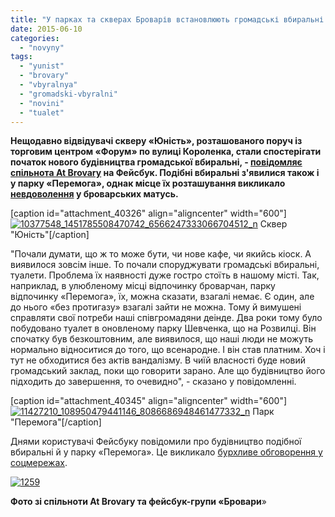 ```yaml
---
title: "У парках та скверах Броварів встановлюють громадські вбиральні. Як реагують жителі?"
date: 2015-06-10
categories: 
  - "novyny"
tags: 
  - "yunist"
  - "brovary"
  - "vbyralnya"
  - "gromadski-vbyralni"
  - "novini"
  - "tualet"
---
```


**Нещодавно відвідувачі скверу «Юність», розташованого поруч із торговим центром «Форум» по вулиці Короленка, стали спостерігати початок нового будівництва громадської вбиральні, - [повідомляє спільнота At Brovary](https://www.facebook.com/atbrovary/posts/1451785578470735) на Фейсбук. Подібні вбиральні з'явилися також і у парку «Перемога», однак місце їх розташування викликало [невдоволення](https://www.facebook.com/groups/brovary/permalink/1049653768397922/) у броварських матусь.**

\[caption id="attachment\_40326" align="aligncenter" width="600"\][![10377548_1451785508470742_6566247333066704512_n](https://mpz.brovary.org/wp-content/uploads/2015/06/10377548_1451785508470742_6566247333066704512_n.jpg)](https://mpz.brovary.org/wp-content/uploads/2015/06/10377548_1451785508470742_6566247333066704512_n.jpg) Сквер "Юність"\[/caption\]

"Почали думати, що ж то може бути, чи нове кафе, чи якийсь кіоск. А виявилося зовсім інше. То почали споруджувати громадські вбиральні, туалети. Проблема їх наявності дуже гостро стоїть в нашому місті. Так, наприклад, в улюбленому місці відпочинку броварчан, парку відпочинку «Перемога», їх, можна сказати, взагалі немає. Є один, але до нього «без протигазу» взагалі зайти не можна. Тому й вимушені справляти свої потреби наші співгромадяни деінде. Два роки тому було побудовано туалет в оновленому парку Шевченка, що на Розвилці. Він спочатку був безкоштовним, але виявилося, що наші люди не можуть нормально відноситися до того, що всенародне. І він став платним. Хоч і тут не обходитися без актів вандалізму. В чиїй власності буде новий громадський заклад, поки що говорити зарано. Але що будівництво його підходить до завершення, то очевидно", - сказано у повідомленні.

\[caption id="attachment\_40345" align="aligncenter" width="600"\][![11427210_108950479441146_8086686948461477332_n](https://mpz.brovary.org/wp-content/uploads/2015/06/11427210_108950479441146_8086686948461477332_n.jpg)](https://mpz.brovary.org/wp-content/uploads/2015/06/11427210_108950479441146_8086686948461477332_n.jpg) Парк "Перемога"\[/caption\]

Днями користувачі Фейсбуку повідомили про будівництво подібної вбиральні й у парку «Перемога». Це викликало [бурхливе обговорення у соцмережах](https://www.facebook.com/groups/brovary/permalink/1049653768397922/).

[![1259](https://mpz.brovary.org/wp-content/uploads/2015/06/1259.jpg)](https://mpz.brovary.org/wp-content/uploads/2015/06/1259.jpg)

**Фото зі спільноти At Brovary та фейсбук-групи «Бровари**»
